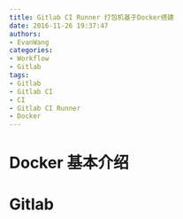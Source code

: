 ```yaml
---
title: Gitlab CI Runner 打包机基于Docker搭建
date: 2016-11-26 19:37:47
authors: 
- EvanWang
categories:
- Workflow
- Gitlab
tags:
- Gitlab
- Gitlab CI
- CI
- Gitlab CI Runner
- Docker
---
```


# Docker 基本介绍


# Gitlab 

 